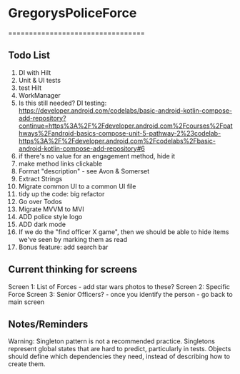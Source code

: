 # GregorysPoliceForce
=================================

Todo List
---------------
1. DI with Hilt
2. Unit  & UI tests
3. test Hilt 
4. WorkManager
5. Is this still needed? DI testing: https://developer.android.com/codelabs/basic-android-kotlin-compose-add-repository?continue=https%3A%2F%2Fdeveloper.android.com%2Fcourses%2Fpathways%2Fandroid-basics-compose-unit-5-pathway-2%23codelab-https%3A%2F%2Fdeveloper.android.com%2Fcodelabs%2Fbasic-android-kotlin-compose-add-repository#6
6. if there's no value for an engagement method, hide it
7. make method links clickable
8. Format "description" - see Avon & Somerset
9. Extract Strings
10. Migrate common UI to a common UI file
11. tidy up the code: big refactor
12. Go over Todos
13. Migrate MVVM to MVI
14. ADD police style logo
15. ADD dark mode
16. If we do the "find officer X game", then we should be able to hide items we've seen by marking them as read
17. Bonus feature: add search bar

Current thinking for screens
--------------
Screen 1: List of Forces  - add star wars photos to these?
Screen 2: Specific Force
Screen 3: Senior Officers? - once you identify the person - go back to main screen


Notes/Reminders
---------------
Warning: Singleton pattern is not a recommended practice. Singletons represent global states that are hard to predict, particularly in tests. Objects should define which dependencies they need, instead of describing how to create them.
